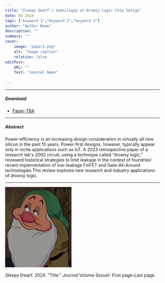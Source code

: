 ```yaml
---
title: "Sleepy Dwarf's Somniloquy on Drowsy Logic Chip Design" 
date: 03-2024
tags: ["keyword 1","keyword 2","keyword 3"]
author: "Author Name"
description: "" 
summary: "" 
cover:
    image: "paper1.png"
    alt: "Image caption"
    relative: false
editPost:
    URL: ""
    Text: "Journal Name"

---
```


---

##### Download

+ [Paper-TBA](paper1.pdf)


---

##### Abstract

Power-efficiency is an increasing design consideration in 
virtually all new silicon in the past 15 years. Power-first
designs, however, typically appear only in niche applications
such as IoT. A 2023 retrospective paper of a research
lab's 2002 circuit, using a technique called “drowsy logic,”
reviewed historical strategies to limit leakage in the context of
foundries' recent implementation of low-leakage FinFET and
Gate-All-Around technologies.This review explores new
research and industry applications of drowsy logic.

---

![](paper1.png)

Sleepy Dwarf. 2024. "Title." *Journal* Volume (Issue): First page–Last page. 




